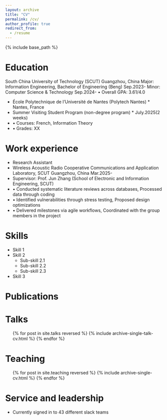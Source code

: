 ```yaml
---
layout: archive
title: "CV"
permalink: /cv/
author_profile: true
redirect_from:
  - /resume
---
```


{% include base_path %}

Education
======
 South China University of Technology (SCUT)                                             Guangzhou, China
 Major: Information Engineering, Bachelor of Engineering (Beng)                                 Sep.2023-
 Minor: Computer Science & Technology                                                           Sep.2024-
 • Overall GPA: 3.61/4.0   	


* École Polytechnique de l’Université de Nantes (Polytech Nantes)                        * Nantes, France
* Summer Visiting Student Program (non-degree program)                                   * July.2025(2 weeks)
* • Courses: French, Information Theory
* • Grades: XX

Work experience
======
  * Research Assistant 
  * Wireless Acoustic Radio Cooperative Communications and Application Laboratory, SCUT    Guangzhou, China
                                                                                                  Mar.2025-
  * Supervisor: Prof. Jun Zhang (School of Electronic and Information Engineering, SCUT)	
  * •	Conducted systematic literature reviews across databases, Processed data through coding
  * •	Identified vulnerabilities through stress testing, Proposed design optimizations
  * •	Delivered milestones via agile workflows, Coordinated with the group members in the project

Skills
======
* Skill 1
* Skill 2
  * Sub-skill 2.1
  * Sub-skill 2.2
  * Sub-skill 2.3
* Skill 3

Publications
======
 
  
Talks
======
  <ul>{% for post in site.talks reversed %}
    {% include archive-single-talk-cv.html  %}
  {% endfor %}</ul>
  
Teaching
======
  <ul>{% for post in site.teaching reversed %}
    {% include archive-single-cv.html %}
  {% endfor %}</ul>
  
Service and leadership
======
* Currently signed in to 43 different slack teams
